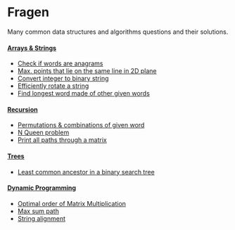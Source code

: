 Fragen
=======

Many common data structures and algorithms questions and their solutions.

#### [Arrays & Strings](src/com/arrays_strings)

- [Check if words are anagrams](src/com/arrays_strings/Anagrams.java)
- [Max. points that lie on the same line in 2D plane](src/com/arrays_strings/MaxPointsOnLineIn2DPlane.java)
- [Convert integer to binary string](src/com/arrays_strings/ConvertIntToBinaryStr.java)
- [Efficiently rotate a string](src/com/arrays_strings/rotate.C)
- [Find longest word made of other given words](src/com/arrays_strings/LongestWordMadeOfOtherWords.java)

#### [Recursion](src/com/recursion)
- [Permutations & combinations of given word](src/com/recursion/Permute.C)
- [N Queen problem](src/com/recursion/NQueenProblem.java)
- [Print all paths through a matrix](src/com/recursion/MatrixAllPaths.java)

#### [Trees](src/com/trees)
- [Least common ancestor in a binary search tree](src/com/trees/LeastCommonAncestorBinarySearchTree.java)

#### [Dynamic Programming](src/com/dynamicproogramming)
- [Optimal order of Matrix Multiplication](src/com/dynamicprogramming/OptimalMatrixMultiplicationCost.java)
- [Max sum path](src/com/dynamicprogramming/MaxSumPathThroughTriangle.java)
- [String alignment](src/com/dynamicprogramming/SmithWaterman.java)